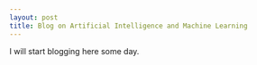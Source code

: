 ```yaml
---
layout: post
title: Blog on Artificial Intelligence and Machine Learning
---
```


I will start blogging here some day.
